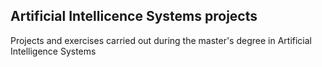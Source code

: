 ## Artificial Intellicence Systems projects
Projects and exercises carried out during the master's degree in Artificial Intelligence Systems
